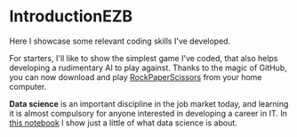 # IntroductionEZB
Here I showcase some relevant coding skills I've developed.

For starters, I'll like to show the simplest game I've coded, that also helps developing a rudimentary AI to play against. Thanks to the magic of GitHub, you can now download and play [RockPaperScissors](piedrapapeltijeraAI2.py) from your home computer.

**Data science** is an important discipline in the job market today, and learning it is almost compulsory for anyone interested in developing a career in IT. In [this notebook](DGTaccGit.ipynb) I show just a little of what data science is about.
